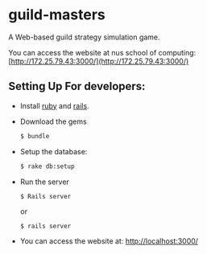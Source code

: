 # guild-masters
A Web-based guild strategy simulation game.

You can access the website at nus school of computing: [http://172.25.79.43:3000/](http://172.25.79.43:3000/)


## Setting Up For developers:
* Install [ruby](https://www.ruby-lang.org/en/downloads/) and [rails](http://rubyonrails.org/download/).		
    		
* Download the gems		
    ```bash		
    $ bundle		
    ```		
		
* Setup the database:	
    ```bash		
    $ rake db:setup		
    ```		
		
* Run the server		
    ```		
    $ Rails server		
    ```		
    or 		
    ```		
    $ rails server		
    ```		
* You can access the website at: [http://localhost:3000/](http://localhost:3000/)